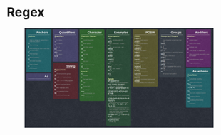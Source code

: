 # Regex

<figure><img src="../../.gitbook/assets/image (3).png" alt=""><figcaption></figcaption></figure>
